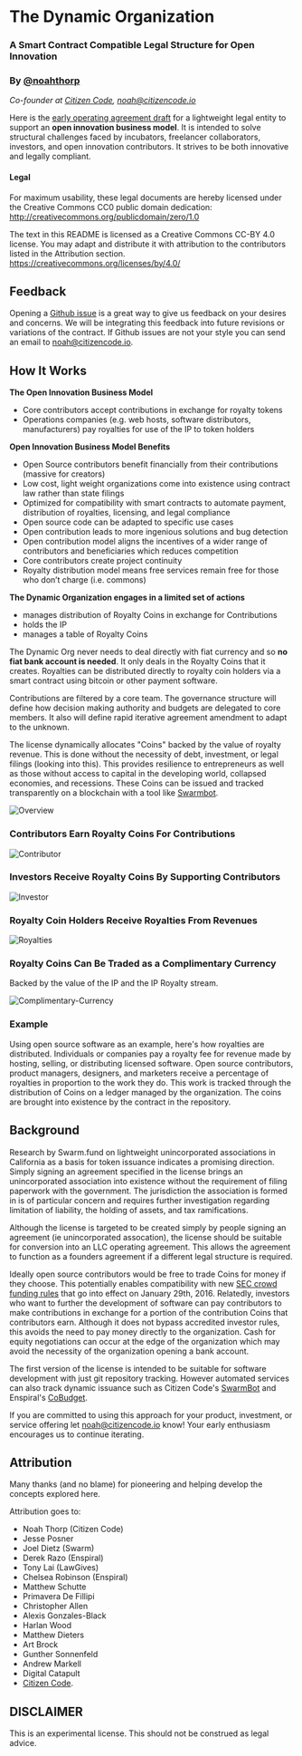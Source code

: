 # The Dynamic Organization
### A Smart Contract Compatible Legal Structure for Open Innovation

### By [@noahthorp](http://twitter.com/noahthorp)
*Co-founder at [Citizen Code](http://citizencode.io), <noah@citizencode.io>*

Here is the [early operating agreement draft](license.md) for a lightweight legal entity to support an **open innovation business model**. It is intended to solve structural challenges faced by incubators, freelancer collaborators, investors, and open innovation contributors. It strives to be both innovative and legally compliant.

#### Legal

For maximum usability, these legal documents are hereby licensed under the Creative Commons CC0 public domain dedication: http://creativecommons.org/publicdomain/zero/1.0

The text in this README is licensed as a Creative Commons CC-BY 4.0 license. You may adapt and distribute it with attribution to the contributors listed in the Attribution section.
https://creativecommons.org/licenses/by/4.0/

## Feedback

Opening a [Github issue](https://github.com/citizencode/dynamic-equity-organization/issues) is a great way to give us feedback on your desires and concerns. We will be integrating this feedback into future revisions or variations of the contract. If Github issues are not your style you can send an email to <noah@citizencode.io>.

## How It Works

**The Open Innovation Business Model**

- Core contributors accept contributions in exchange for royalty tokens
- Operations companies (e.g. web hosts, software distributors, manufacturers) pay royalties for use of the IP to token holders

**Open Innovation Business Model Benefits**
- Open Source contributors benefit financially from their contributions (massive for creators)
- Low cost, light weight organizations come into existence using contract law rather than state filings
- Optimized for compatibility with smart contracts to automate payment, distribution of royalties, licensing, and legal compliance
- Open source code can be adapted to specific use cases
- Open contribution leads to more ingenious solutions and bug detection
- Open contribution model aligns the incentives of a wider range of contributors and beneficiaries which reduces competition
- Core contributors create project continuity
- Royalty distribution model means free services remain free for those who don’t charge (i.e. commons)

**The Dynamic Organization engages in a limited set of actions**
- manages distribution of Royalty Coins in exchange for Contributions
- holds the IP
- manages a table of Royalty Coins

 The Dynamic Org never needs to deal directly with fiat currency and so **no fiat bank account is needed**. It only deals in the Royalty Coins that it creates. Royalties can be distributed directly to royalty coin holders via a smart contract using bitcoin or other payment software.

Contributions are filtered by a core team. The governance structure will define how decision making authority and budgets are delegated to core members. It also will define rapid iterative agreement amendment to adapt to the unknown.

The license dynamically allocates "Coins" backed by the value of royalty revenue. This is done without the necessity of debt, investment, or legal filings (looking into this). This provides resilience to entrepreneurs as well as those without access to capital in the developing world, collapsed economies, and recessions. These Coins can be issued and tracked transparently on a blockchain with a tool like [Swarmbot](https://github.com/citizencode/swarmbot).

![Overview](images/Overview.jpg)

### Contributors Earn Royalty Coins For Contributions

![Contributor](images/Contributor.jpg)

### Investors Receive Royalty Coins By Supporting Contributors

![Investor](images/Investor.jpg)

### Royalty Coin Holders Receive Royalties From Revenues

![Royalties](images/Royalties.jpg)

### Royalty Coins Can Be Traded as a Complimentary Currency

Backed by the value of the IP and the IP Royalty stream.

![Complimentary-Currency](images/Complimentary-Currency.jpg)

### Example

Using open source software as an example, here's how royalties are distributed. Individuals or companies pay a royalty fee for revenue made by hosting, selling, or distributing licensed software. Open source contributors, product managers, designers, and marketers receive a percentage of royalties in proportion to the work they do. This work is tracked through the distribution of Coins on a ledger managed by the organization. The coins are brought into existence by the contract in the repository.

## Background

Research by Swarm.fund on lightweight unincorporated associations in California as a basis for token issuance indicates a promising direction. Simply signing an agreement specified in the license brings an unincorporated association into existence without the requirement of filing paperwork with the government. The jurisdiction the association is formed in is of particular concern and requires further investigation regarding limitation of liability, the holding of assets, and tax ramifications.

Although the license is targeted to be created simply by people signing an agreement (ie unincorporated assocation), the license should be suitable for conversion into an LLC operating agreement. This allows the agreement to function as a founders agreement if a different legal structure is required.

Ideally open source contributors would be free to trade Coins for money if they choose. This potentially enables compatibility with new [SEC crowd funding rules](http://www.sec.gov/news/pressrelease/2015-249.html) that go into effect on January 29th, 2016. Relatedly, investors who want to further the development of software can pay contributors to make contributions in exchange for a portion of the contribution Coins that contributors earn. Although it does not bypass accredited investor rules, this avoids the need to pay money directly to the organization. Cash for equity negotiations can occur at the edge of the organization which may avoid the necessity of the organization opening a bank account.

The first version of the license is intended to be suitable for software development with just git repository tracking. However automated services can also track dynamic issuance such as Citizen Code's [SwarmBot](https://github.com/citizencode/swarmbot) and Enspiral's [CoBudget](https://github.com/cobudget).

If you are committed to using this approach for your product, investment, or service offering let <noah@citizencode.io> know! Your early enthusiasm encourages us to continue iterating.

## Attribution

Many thanks (and no blame) for pioneering and helping develop the concepts explored here.

Attribution goes to:
* Noah Thorp (Citizen Code)
* Jesse Posner
* Joel Dietz (Swarm)
* Derek Razo (Enspiral)
* Tony Lai (LawGives)
* Chelsea Robinson (Enspiral)
* Matthew Schutte
* Primavera De Fillipi
* Christopher Allen
* Alexis Gonzales-Black
* Harlan Wood
* Matthew Dieters
* Art Brock
* Gunther Sonnenfeld
* Andrew Markell
* Digital Catapult
* [Citizen Code](http://citizencode.io).

## DISCLAIMER

This is an experimental license. This should not be construed as legal advice.
